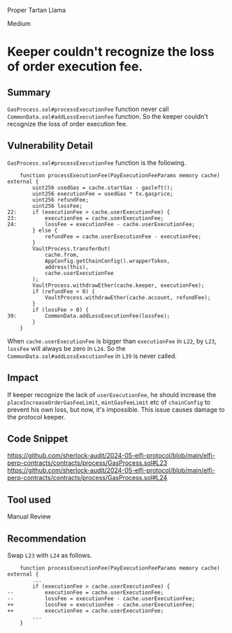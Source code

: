 Proper Tartan Llama

Medium

# Keeper couldn't recognize the loss of order execution fee.

## Summary
`GasProcess.sol#processExecutionFee` function never call `CommonData.sol#addLossExecutionFee` function.
So the keeper couldn't recognize the loss of order execution fee.

## Vulnerability Detail
`GasProcess.sol#processExecutionFee` function is the following.
```solidity
    function processExecutionFee(PayExecutionFeeParams memory cache) external {
        uint256 usedGas = cache.startGas - gasleft();
        uint256 executionFee = usedGas * tx.gasprice;
        uint256 refundFee;
        uint256 lossFee;
22:     if (executionFee > cache.userExecutionFee) {
23:         executionFee = cache.userExecutionFee;
24:         lossFee = executionFee - cache.userExecutionFee;
        } else {
            refundFee = cache.userExecutionFee - executionFee;
        }
        VaultProcess.transferOut(
            cache.from,
            AppConfig.getChainConfig().wrapperToken,
            address(this),
            cache.userExecutionFee
        );
        VaultProcess.withdrawEther(cache.keeper, executionFee);
        if (refundFee > 0) {
            VaultProcess.withdrawEther(cache.account, refundFee);
        }
        if (lossFee > 0) {
39:         CommonData.addLossExecutionFee(lossFee);
        }
    }
```
When `cache.userExecutionFee` is bigger than `executionFee` in `L22`, by `L23`, `lossFee` will always be zero in `L24`. 
So the `CommonData.sol#addLossExecutionFee` in `L39` is never called.

## Impact
If keeper recognize the lack of `userExecutionFee`, he should increase the `placeIncreaseOrderGasFeeLimit`, `mintGasFeeLimit` etc of `chainConfig` to prevent his own loss, but now, it's impossible.
This issue causes damage to the protocol keeper.

## Code Snippet
https://github.com/sherlock-audit/2024-05-elfi-protocol/blob/main/elfi-perp-contracts/contracts/process/GasProcess.sol#L23
https://github.com/sherlock-audit/2024-05-elfi-protocol/blob/main/elfi-perp-contracts/contracts/process/GasProcess.sol#L24

## Tool used
Manual Review

## Recommendation
Swap `L23` with `L24` as follows.
```solidity
    function processExecutionFee(PayExecutionFeeParams memory cache) external {
        ...
        if (executionFee > cache.userExecutionFee) {
--          executionFee = cache.userExecutionFee;
--          lossFee = executionFee - cache.userExecutionFee;
++          lossFee = executionFee - cache.userExecutionFee;
++          executionFee = cache.userExecutionFee;
        ...
    }
```